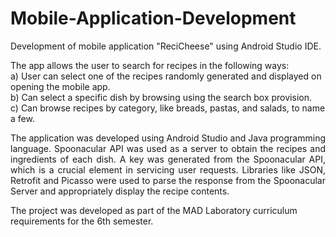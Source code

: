# Mobile-Application-Development
<p align="justify">Development of mobile application "ReciCheese" using Android Studio IDE.

The app allows the user to search for recipes in the following ways:<br/>
      a) User can select one of the recipes randomly generated and displayed on opening the mobile app.<br/>
      b) Can select a specific dish by browsing using the search box provision.<br/>
      c) Can browse recipes by category, like breads, pastas, and salads, to name a few.</p>
      
<p align="justify">The application was developed using Android Studio and Java programming language. Spoonacular API was used as a server to obtain the recipes and ingredients of each dish. A key was generated from the Spoonacular API, which is a crucial element in servicing user requests. Libraries like JSON, Retrofit and Picasso were used to parse the response from the Spoonacular Server and appropriately display the recipe contents.

The project was developed as part of the MAD Laboratory curriculum requirements for the 6th semester.</p>
